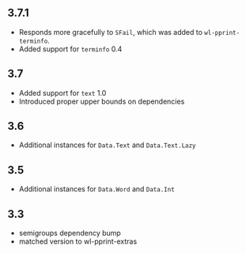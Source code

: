 3.7.1
-----
* Responds more gracefully to `SFail`, which was added to `wl-pprint-terminfo`.
* Added support for `terminfo` 0.4


3.7
---
* Added support for `text` 1.0
* Introduced proper upper bounds on dependencies

3.6
---
* Additional instances for `Data.Text` and `Data.Text.Lazy`

3.5
---
* Additional instances for `Data.Word` and `Data.Int`

3.3
---
* semigroups dependency bump
* matched version to wl-pprint-extras
